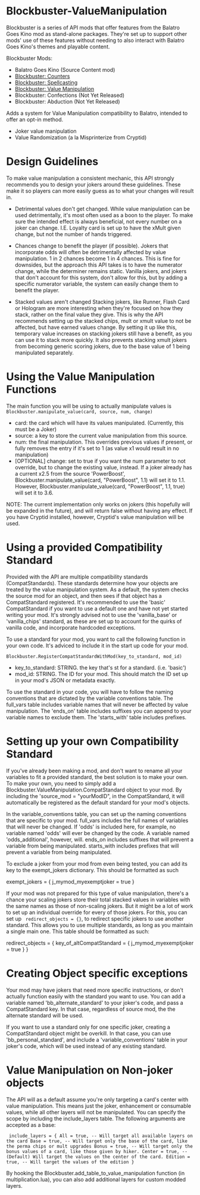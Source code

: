 # Blockbuster-ValueManipulation

Blockbuster is a series of API mods that offer features from the Balatro Goes Kino mod as stand-alone packages. They're set up to support other mods' use of these features without needing to also interact with Balatro Goes Kino's themes and playable content. 

Blockbuster Mods:
- Balatro Goes Kino (Source Content mod)
- [Blockbuster: Counters ](https://github.com/icyethics/Blockbuster-Counters)
- [Blockbuster: Spellcasting](https://github.com/icyethics/Blockbuster-Spellcasting)
- [Blockbuster: Value Manipulation](https://github.com/icyethics/Blockbuster-ValueManipulation)
- Blockbuster: Confections (Not Yet Released)
- Blockbuster: Abduction (Not Yet Released)

Adds a system for Value Manipulation compatibility to Balatro, intended to offer an opt-in method.

- Joker value manipulation
- Value Randomization (a la Misprinterize from Cryptid)


# Design Guidelines

To make value manipulation a consistent mechanic, this API strongly recommends you to design your jokers around these guidelines. These make it so players can more easily guess as to what your changes will result in.

- Detrimental values don't get changed. 
While value manipulation can be used detrimentally, it's most often used as a boon to the player. To make sure the intended effect is always beneficial, not every number on a joker can change. I.E. Loyalty card is set up to have the xMult given change, but not the number of hands triggered.

- Chances change to benefit the player (if possible).
Jokers that incorporate odds will often be detrimentally affected by value manipulation. 1 in 2 chances become 1 in 4 chances. This is fine for downsides, but the approach this API takes is to have the numerator change, while the determiner remains static. Vanilla jokers, and jokers that don't account for this system, don't allow for this, but by adding a specific numerator variable, the system can easily change them to benefit the player.

- Stacked values aren't changed
Stacking jokers, like Runner, Flash Card or Hologram are more interesting when they're focused on how they stack, rather on the final value they give. This is why the API recommends setting up the stacked chips, mult or xmult value to not be affected, but have earned values change. By setting it up like this, temporary value increases on stacking jokers still have a benefit, as you can use it to stack more quickly. It also prevents stacking xmult jokers from becoming generic scoring jokers, due to the base value of 1 being manipulated separately. 

# Using the Value Manipulation Functions

The main function you will be using to actually manipulate values is
```Blockbuster.manipulate_value(card, source, num, change)```

- card: the card which will have its values manipulated. (Currently, this must be a Joker)
- source: a key to store the current value manipulation from this source. 
- num: the final manipulation. This overrides previous values if present, or fully removes the entry if it's set to 1 (as value x1 would result in no manipulation)
- [OPTIONAL] change: set to true if you want the num parameter to not override, but to change the existing value, instead. If a joker already has a current x2.5 from the source 'PowerBoost', Blockbuster.manipulate_value(card, "PowerBoost", 1.1) will set it to 1.1. However, Blockbuster.manipulate_value(card, "PowerBoost", 1.1, true) will set it to 3.6.

NOTE: The current implementation only works on jokers (this hopefully will be expanded in the future), and will return false without having any effect. If you have Cryptid installed, however, Cryptid's value manipulation will be used. 



# Using a provided Compatibility Standard

Provided with the API are multiple compatibility standards (CompatStandards). These standards determine how your objects are treated by the value manipulation system. As a default, the system checks the source mod for an object, and then sees if that object has a CompatStandard registered. It's recommended to use the 'basic' CompatStandard if you want to use a default one and have not yet started writing your mod. It's strongly advised not to use the 'vanilla_base' or 'vanilla_chips' standard, as these are set up to account for the quirks of vanilla code, and incorporate hardcoded exceptions. 

To use a standard for your mod, you want to call the following function in your own code. It's adviced to include it in the start up code for your mod. 

```Blockbuster.RegisterCompatStandardWithMod(key_to_standard, mod_id)```

- key_to_standard: STRING. the key that's st for a standard. (i.e. 'basic')
- mod_id: STRING. The ID for your mod. This should match the ID set up in your mod's JSON or metadata exactly.

To use the standard in your code, you will have to follow the naming conventions that are dictated by the variable conventions table. The full_vars table includes variable names that will never be affected by value manipulation. The 'ends_on' table includes suffixes you can append to your variable names to exclude them. The 'starts_with' table includes prefixes. 

# Setting up your own Compatibility Standard

If you've already been making a mod, and don't want to rename all your variables to fit a provided standard, the best solution is to make your own. To make your own, you need to simply add a Blockbuster.ValueManipulation.CompatStandard object to your mod. By including the 'source_mod = "yourModID", in the CompatStandard, it will automatically be registered as the default standard for your mod's objects.

In the variable_conventions table, you can set up the naming conventions that are specific to your mod. 
full_vars includes the full names of variables that will never be changed. If 'odds' is included here, for example, no variable named 'odds' will ever be changed by the code. A variable named 'odds_additional', however, will. 
ends_on includes suffixes that will prevent a variable from being manipulated. 
starts_with includes prefixes that will prevent a variable from being manipulated.

To exclude a joker from your mod from even being tested, you can add its key to the exempt_jokers dictionary. This should be formatted as such

exempt_jokers = {
    j_mymod_myexemptjoker = true
}

If your mod was not prepared for this type of value manipulation, there's a chance your scaling jokers store their total stacked values in variables with the same names as those of non-scaling jokers. But it might be a lot of work to set up an individual override for every of those jokers. For this, you can set up `` redirect_objects = {}``, to redirect specific jokers to use another standard. This allows you to use multiple standards, as long as you maintain a single main one. This table should be formatted as such:

redirect_objects = {
    key_of_altCompatStandard = {
        j_mymod_myexemptjoker = true
    }
}

# Creating Object specific exceptions

Your mod may have jokers that need more specific instructions, or don't actually function easily with the standard you want to use. You can add a variable named 'bb_alternate_standard' to your joker's code, and pass a CompatStandard key. In that case, regardless of source mod, the the alternate standard will be used. 

If you want to use a standard only for one specific joker, creating a CompatStandard object might be overkill. In that case, you can use 'bb_personal_standard', and include a 'variable_conventions' table in your joker's code, which will be used instead of any existing standard.

# Value Manipulation on Non-joker objects

The API will as a default assume you're only targeting a card's center with value manipulation. This means just the joker, enhancement or consumable values, while all other layers will not be manipulated. You can specify the scope by including the include_layers table. The following arguments are accepted as a base:

`` 
include_layers = {
    All = true, -- Will target all available layers on the card
    Base = true, -- Will target only the base of the card, like the perma chips or mult upgrades
    Bonus = true, -- Will target only the bonus values of a card, like those given by hiker.
    Center = true, -- (Default) Will target the values on the center of the card.
    Edition = true, -- Will target the values of the edition
}
`` 

By hooking the Blockbuster.add_table_to_value_manipulation function (in multiplication.lua), you can also add additional layers for custom modded layers.

